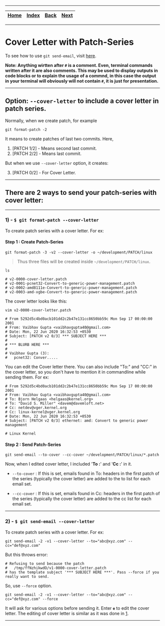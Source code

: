 
---

| [Home](/README.md) | [Index](./README.md) | [Back](./1_git_cheat_sheet.md) | [Next](./3_git_rewrite_history.md) |
| :---: | :---: | :---: | :---: |

---

# Cover Letter with Patch-Series

To see how to use `git send-email`, visit [here](./1_git_cheat_sheet.md#10----git-send-email).

__Note: Anything wirtten after `#` is a comment. Even, terminal commands written after it are also comments. This may be used to display outputs in code blocks or to explain the usage of a commnd, in this case the output in your terminal will obviously will not contain `#`, it is just for presentation.__

---

## Option: `--cover-letter` to include a cover letter in patch series.

Normally, when we create patch, for example

```
git format-patch -2
```

It means to create patches of last two commits. Here,

1) [PATCH 1/2] - Means second last commit.
2) [PATCH 2/2] - Means last commit.

But when we use `--cover-letter` option, it creates:

3) [PATCH 0/2] - For Cover Letter.

---

## There are 2 ways to send your patch-series with cover letter:

---

### 1) - `$ git format-patch --cover-letter`
To create patch series with a cover letter. For ex:

#### Step 1 : Create Patch-Series

```shell
git format-patch -3 -v2 --cover-letter -o ~/development/PATCH/linux
```

> Thus three files will be created inside `~/development/PATCH/linux`.

```shell
ls

# v2-0000-cover-letter.patch
# v2-0001-pcnet32-Convert-to-generic-power-management.patch
# v2-0002-amd8111e-Convert-to-generic-power-management.patch
# v2-0003-amd-xgbe-Convert-to-generic-power-management.patch
```

The cover letter looks like this:

```shell
vim v2-0000-cover-letter.patch

# From 5292d5c4bd0acb101dd2c2b47e131cc8650bb59c Mon Sep 17 00:00:00 2001
# From: Vaibhav Gupta <vaibhavgupta40@gmail.com>
# Date: Mon, 22 Jun 2020 16:32:53 +0530
# Subject: [PATCH v2 0/3] *** SUBJECT HERE ***
#
# *** BLURB HERE ***
#
# Vaibhav Gupta (3):
#   pcnet32: Conver.....
```

You can edit the Cover letter there. You can also include "To:" and "CC:" in the cover letter, so you don't have to mention it in commandline while sending them. For ex:

```shell
# From 5292d5c4bd0acb101dd2c2b47e131cc8650bb59c Mon Sep 17 00:00:00 2001
# From: Vaibhav Gupta <vaibhavgupta40@gmail.com>
# To: Bjorn Helgaas <helgaas@kernel.org>
# To: "David S. Miller" <davem@davemloft.net>
# Cc: netdev@vger.kernel.org
# Cc: linux-kernel@vger.kernel.org
# Date: Mon, 22 Jun 2020 16:32:53 +0530
# Subject: [PATCH v2 0/3] ethernet: amd: Convert to generic power management

# Linux Kernel
```
#### Step 2 : Send Patch-Series

```shell
git send-email --to-cover --cc-cover ~/development/PATCH/linux/*.patch
```
Now, when I edited cover letter, I included '__To :__' and '__Cc :__' in it.

* `--to-cover` : If this is set, emails found in To: headers in the first patch of the series (typically the cover letter) are added to the to list for each email set.

* `--cc-cover` : If this is set, emails found in Cc: headers in the first patch of the series (typically the cover letter) are added to the cc list for each email set.

---

### 2) - `$ git send-email --cover-letter`
To create patch series with a cover letter. For ex:

```shell
git send-email -2 -v1 --cover-letter --to="abc@xyz.com" --cc="def@xyz.com"
```

But this throws error:

```shell
# Refusing to send because the patch
# 	/tmp/ffNzhikwdO/v1-0000-cover-letter.patch
# has the template subject '*** SUBJECT HERE ***'. Pass --force if you really want to send.
```

So, use `--force` option.

```shell
git send-email -2 -v1 --cover-letter --to="abc@xyz.com" --cc="def@xyz.com" --force
```

It will ask for various options before sending it. Enter __`e`__ to edit the cover letter.
The editing of cover letter is similar as it was done in [1](#1----git-format-patch---cover-letter).

---
